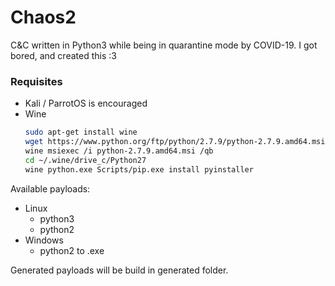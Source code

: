 # Chaos2
C&amp;C written in Python3 while being in quarantine mode by COVID-19. 
I got bored, and created this :3


### Requisites
  - Kali / ParrotOS is encouraged
  - Wine
    ```bash
    sudo apt-get install wine
    wget https://www.python.org/ftp/python/2.7.9/python-2.7.9.amd64.msi
    wine msiexec /i python-2.7.9.amd64.msi /qb
    cd ~/.wine/drive_c/Python27
    wine python.exe Scripts/pip.exe install pyinstaller
    ```
    
Available payloads: 
  - Linux
    - python3
    - python2
  - Windows
    - python2 to .exe
    

Generated payloads will be build in generated folder.
  



